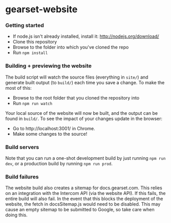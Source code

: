 # gearset-website

### Getting started

- If node.js isn't already installed, install it: http://nodejs.org/download/
- Clone this repository
- Browse to the folder into which you've cloned the repo
- Run `npm install`

### Building + previewing the website

The build script will watch the source files (everything in `site/`) and generate built output (to `build/`) each time you save a change. To make the most of this:

- Browse to the root folder that you cloned the repository into
- Run `npm run watch`

Your local source of the website will now be built, and the output can be found in `build/`. To see the impact of your changes update in the browser:

- Go to http://localhost:3001/ in Chrome.
- Make some changes to the source!

### Build servers

Note that you can run a one-shot development build by just running `npm run dev`, or a production build by running `npm run prod`.

### Build failures

The website build also creates a sitemap for docs.gearset.com. This relies on an integration with the Intercom API (via the website API). If this fails, the entire build will also fail. In the event that this blocks the deployment of the website, the fetch in docsSitemap.js would need to be disabled. This may cause an empty sitemap to be submitted to Google, so take care when doing this. 

